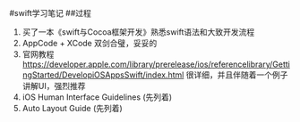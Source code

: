 #swift学习笔记
##过程
1. 买了一本《swift与Cocoa框架开发》熟悉swift语法和大致开发流程
2. AppCode + XCode 双剑合璧，妥妥的
3. 官网教程 <https://developer.apple.com/library/prerelease/ios/referencelibrary/GettingStarted/DevelopiOSAppsSwift/index.html> 很详细，并且伴随着一个例子讲解UI，强烈推荐
4. iOS Human Interface Guidelines (先列着)
5. Auto Layout Guide (先列着)